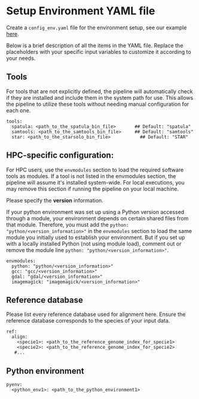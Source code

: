 # Setup Environment YAML file

Create a `config_env.yaml` file for the environment setup, see our example [here](https://github.com/seqscope/NovaScope/blob/main/config_env.yaml).

Below is a brief description of all the items in the YAML file. Replace the placeholders with your specific input variables to customize it according to your needs.

## Tools 
For tools that are not explicitly defined, the pipeline will automatically check if they are installed and include them in the system path for use. This allows the pipeline to utilize these tools without needing manual configuration for each one.
```
tools:
  spatula: <path_to_the_spatula_bin_file> 		## Default: "spatula"
  samtools: <path_to_the_samtools_bin_file>		## Default: "samtools"
  star: <path_to_the_starsolo_bin_file> 		  ## Default: "STAR"
```

## HPC-specific configuration:

For HPC users, use the `envmodules` section to load the required software tools as modules. If a tool is not listed in the envmodules section, the pipeline will assume it's installed system-wide. For local executions, you may remove this section if running the pipeline on your local machine.

Please specify the **version** information. 

If your python environment was set up using a Python version accessed through a module, your environment depends on certain shared files from that module. Therefore, you must add the `python: "python/<version_information>"`  in the `envmodules` section to load the same module you initially used to establish your environment. But if you set up with a locally installed Python (not using module load), comment out or remove the module line `python: "python/<version_information>"`.

```
envmodules:
  python: "python/<version_information>"
  gcc: "gcc/<version_information>"
  gdal: "gdal/<version_information>"
  imagemagick: "imagemagick/<version_information>"
```

## Reference database

Please list every reference database used for alignment here. Ensure the reference database corresponds to the species of your input data.

```
ref:
  align:
    <specie1>: <path_to_the_reference_genome_index_for_specie1>
    <specie2>: <path_to_the_reference_genome_index_for_specie2>
   #...
```

## Python environment

```
pyenv:
  <python_env1>: <path_to_the_python_environment1>
```

